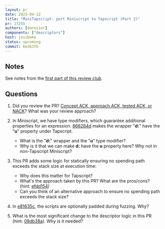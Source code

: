```yaml
---
layout: pr
date: 2023-04-12
title: "MiniTapscript: port Miniscript to Tapscript (Part 2)"
pr: 27255
authors: [darosior]
components: ["descriptors"]
host: josibake
status: upcoming
commit: 6e3b37b
---
```


## Notes

See notes from the [first part of this review club](/27255).

## Questions

1. Did you review the PR? [Concept ACK, approach ACK, tested ACK, or NACK](https://github.com/bitcoin/bitcoin/blob/master/CONTRIBUTING.md#peer-review)?
What was your review approach?

1. In Miniscript, we have type modifiers, which guarantee additional properties for an expression. [866284d](https://github.com/bitcoin-core-review-club/bitcoin/commit/866284d007993551f681809d9e48175a3b0fe0c1) makes the wrapper "**d:**" have the "**u**" property under Tapscript.
	* What is the "**d:**" wrapper and the "**u**" type modifier?
	* Why is it that we can make **d:** have the **u** property here? Why not in non-Tapscript Miniscript?

1. This PR adds some logic for statically ensuring no spending path exceeds the stack size at execution time:
	* Why does this matter for Tapscript?
	* What's the approach taken by this PR? What are the pros/cons? (hint: [efdd154](https://github.com/bitcoin-core-review-club/bitcoin/commit/efdd1543597aff49c56a1abaa75b574be3b330db))
	* Can you think of an alternative approach to ensure no spending path exceeds the stack size?

1. In [e81635c](https://github.com/bitcoin-core-review-club/bitcoin/commit/e81635c39d99a158629544fefd765b3994f3d7c4), the scripts are optionally padded during fuzzing. Why?

1. What is the most significant change to the descriptor logic in this PR (hint: [08db38a](https://github.com/bitcoin-core-review-club/bitcoin/commit/08db38aca2fe9169b39507d928c1094be2116ad4)). Why is it needed?


<!-- ## Meeting Log

{% irc %}
{% endirc %}

-->
